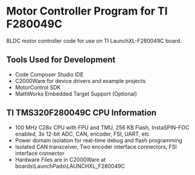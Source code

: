 # Motor Controller Program for TI F280049C

BLDC motor controller code for use on TI LaunchXL-F280049C board.

## Tools Used for Development
- Code Composer Studio IDE
- C2000Ware for device drivers and example projects
- MotorControl SDK
- MathWorks Embedded Target Support (Optional)

## TI TMS320F280049C CPU Information
- 100 MHz C28x CPU with FPU and TMU, 256 KB Flash, InstaSPIN-FOC enabled, 3x 12-bit ADC, CAN, encoder, FSI, UART, etc
- Power domain isolation for real-time debug  and flash programming
- Isolated CAN transceiver, Two encoder interface connectors, FSI interface connector
- Hardware Files are in C2000Ware at boards\LaunchPads\LAUNCHXL_F280049C
